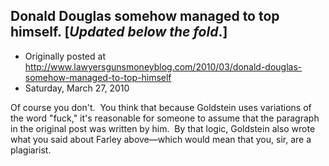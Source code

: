 ## Donald Douglas somehow managed to top himself. [<em>Updated below the fold</em>.]

 * Originally posted at http://www.lawyersgunsmoneyblog.com/2010/03/donald-douglas-somehow-managed-to-top-himself
 * Saturday, March 27, 2010

Of course you don't.  You think that because Goldstein uses variations of the word "fuck," it's reasonable for someone to assume that the paragraph in the original post was written by him.  By that logic, Goldstein also wrote what you said about Farley above—which would mean that you, sir, are a plagiarist.